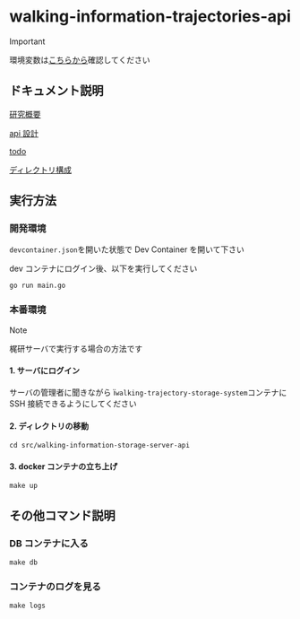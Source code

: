 # walking-information-trajectories-api

> [!IMPORTANT]
> 環境変数は[こちらから](https://kjlb.esa.io/posts/6655)確認してください

## ドキュメント説明

[研究概要](https://github.com/kajiLabTeam/walking-information-storage-server-api/blob/dev/docs/research_outline.md)

[api 設計](https://github.com/kajiLabTeam/walking-information-storage-server-api/blob/dev/docs/api.md)

[todo](https://github.com/kajiLabTeam/walking-information-storage-server-api/blob/dev/docs/Todo.md)

[ディレクトリ構成](https://github.com/kajiLabTeam/walking-information-storage-server-api/blob/dev/docs/directory.md)

## 実行方法

### 開発環境

`devcontainer.json`を開いた状態で Dev Container を開いて下さい

dev コンテナにログイン後、以下を実行してください

```
go run main.go
```

### 本番環境

> [!NOTE]
> 梶研サーバで実行する場合の方法です

#### 1. サーバにログイン

サーバの管理者に聞きながら ï`walking-trajectory-storage-system`コンテナに SSH 接続できるようにしてください

#### 2. ディレクトリの移動

```
cd src/walking-information-storage-server-api
```

#### 3. docker コンテナの立ち上げ

```
make up
```

## その他コマンド説明

### DB コンテナに入る

```
make db
```

### コンテナのログを見る

```
make logs
```
